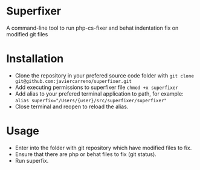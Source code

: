# Superfixer
A command-line tool to run php-cs-fixer and behat indentation fix on modified git files

# Installation
* Clone the repository in your prefered source code folder with ``git clone git@github.com:javiercarreno/superfixer.git``
* Add executing permissions to superfixer file ``chmod +x superfixer``
* Add alias to your prefered terminal application to path, for example: ``alias superfix="/Users/{user}/src/superfixer/superfixer"``
* Close terminal and reopen to reload the alias.

# Usage
* Enter into the folder with git repository which have modified files to fix.
* Ensure that there are php or behat files to fix (git status).
* Run superfix.